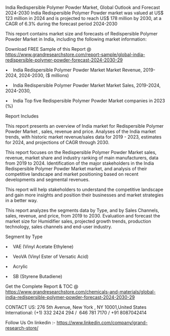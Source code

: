 India Redispersible Polymer Powder Market, Global Outlook and Forecast 2024-2030
India Redispersible Polymer Powder market was valued at US$ 123 million in 2024 and is projected to reach US$ 178 million by 2030, at a CAGR of 6.3% during the forecast period 2024-2030

This report contains market size and forecasts of Redispersible Polymer Powder Market in India, including the following market information:

Download FREE Sample of this Report @ https://www.grandresearchstore.com/report-sample/global-india-redispersible-polymer-powder-forecast-2024-2030-29

•    India Redispersible Polymer Powder Market Market Revenue, 2019-2024, 2024-2030, ($ millions)

•    India Redispersible Polymer Powder Market Market Sales, 2019-2024, 2024-2030,

•    India Top five Redispersible Polymer Powder Market companies in 2023 (%)

Report Includes

This report presents an overview of India market for Redispersible Polymer Powder Market , sales, revenue and price. Analyses of the India market trends, with historic market revenue/sales data for 2019 - 2023, estimates for 2024, and projections of CAGR through 2030.

This report focuses on the Redispersible Polymer Powder Market sales, revenue, market share and industry ranking of main manufacturers, data from 2019 to 2024. Identification of the major stakeholders in the India Redispersible Polymer Powder Market market, and analysis of their competitive landscape and market positioning based on recent developments and segmental revenues.

This report will help stakeholders to understand the competitive landscape and gain more insights and position their businesses and market strategies in a better way.

This report analyzes the segments data by Type, and by Sales Channels, sales, revenue, and price, from 2019 to 2030. Evaluation and forecast the market size for Humidifier sales, projected growth trends, production technology, sales channels and end-user industry.

Segment by Type

•    VAE (Vinyl Acetate Ethylene)

•    VeoVA (Vinyl Ester of Versatic Acid)

•    Acrylic

•    SB (Styrene Butadiene)

Get the Complete Report & TOC @ https://www.grandresearchstore.com/chemicals-and-materials/global-india-redispersible-polymer-powder-forecast-2024-2030-29

CONTACT US:
276 5th Avenue, New York , NY 10001,United States
International: (+1) 332 2424 294 /  646 781 7170 / +91 8087042414

Follow Us On linkedin :- https://www.linkedin.com/company/grand-research-store/

